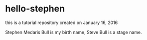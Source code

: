 # hello-stephen
this is a tutorial repository created on January 16, 2016

Stephen Medaris Bull is my birth name, Steve Bull is a stage name.
